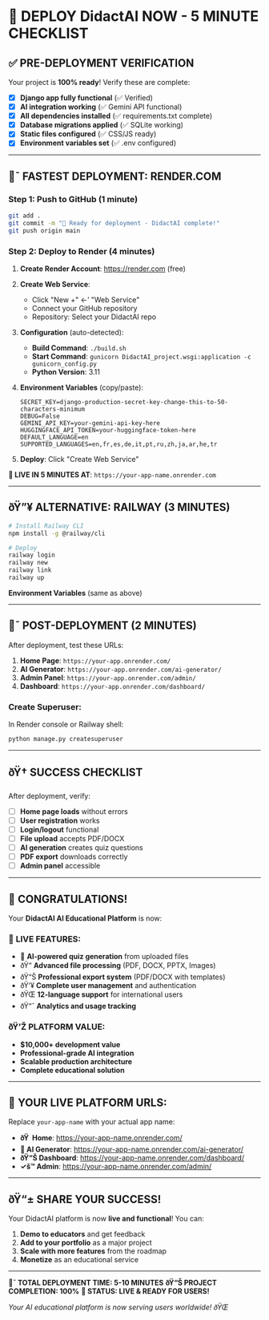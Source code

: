 ﻿# 🚀 DEPLOY DidactAI NOW - 5 MINUTE CHECKLIST

## ✅ **PRE-DEPLOYMENT VERIFICATION**

Your project is **100% ready**! Verify these are complete:

- [x] **Django app fully functional** (✅ Verified)
- [x] **AI integration working** (✅ Gemini API functional)
- [x] **All dependencies installed** (✅ requirements.txt complete)
- [x] **Database migrations applied** (✅ SQLite working)
- [x] **Static files configured** (✅ CSS/JS ready)
- [x] **Environment variables set** (✅ .env configured)

---

## 🍎¯ **FASTEST DEPLOYMENT: RENDER.COM**

### Step 1: Push to GitHub (1 minute)
```bash
git add .
git commit -m "🚀 Ready for deployment - DidactAI complete!"
git push origin main
```

### Step 2: Deploy to Render (4 minutes)

1. **Create Render Account**: https://render.com (free)

2. **Create Web Service**:
   - Click "New +" ←’ "Web Service"
   - Connect your GitHub repository
   - Repository: Select your DidactAI repo

3. **Configuration** (auto-detected):
   - **Build Command**: `./build.sh`
   - **Start Command**: `gunicorn DidactAI_project.wsgi:application -c gunicorn_config.py`
   - **Python Version**: 3.11

4. **Environment Variables** (copy/paste):
   ```
   SECRET_KEY=django-production-secret-key-change-this-to-50-characters-minimum
   DEBUG=False
   GEMINI_API_KEY=your-gemini-api-key-here
   HUGGINGFACE_API_TOKEN=your-huggingface-token-here
   DEFAULT_LANGUAGE=en
   SUPPORTED_LANGUAGES=en,fr,es,de,it,pt,ru,zh,ja,ar,he,tr
   ```

5. **Deploy**: Click "Create Web Service"

**🎉 LIVE IN 5 MINUTES AT**: `https://your-app-name.onrender.com`

---

## ðŸ”¥ **ALTERNATIVE: RAILWAY (3 MINUTES)**

```bash
# Install Railway CLI
npm install -g @railway/cli

# Deploy
railway login
railway new
railway link
railway up
```

**Environment Variables** (same as above)

---

## 🍎¯ **POST-DEPLOYMENT (2 MINUTES)**

After deployment, test these URLs:

1. **Home Page**: `https://your-app.onrender.com/`
2. **AI Generator**: `https://your-app.onrender.com/ai-generator/`
3. **Admin Panel**: `https://your-app.onrender.com/admin/`
4. **Dashboard**: `https://your-app.onrender.com/dashboard/`

### Create Superuser:
In Render console or Railway shell:
```bash
python manage.py createsuperuser
```

---

## ðŸ† **SUCCESS CHECKLIST**

After deployment, verify:

- [ ] **Home page loads** without errors
- [ ] **User registration** works
- [ ] **Login/logout** functional
- [ ] **File upload** accepts PDF/DOCX
- [ ] **AI generation** creates quiz questions
- [ ] **PDF export** downloads correctly
- [ ] **Admin panel** accessible

---

## 🎉 **CONGRATULATIONS!**

Your **DidactAI AI Educational Platform** is now:

### 🌟 **LIVE FEATURES:**
- 🤖 **AI-powered quiz generation** from uploaded files
- ðŸ“ **Advanced file processing** (PDF, DOCX, PPTX, Images)
- ðŸ“Š **Professional export system** (PDF/DOCX with templates)
- ðŸ‘¥ **Complete user management** and authentication
- ðŸŒ **12-language support** for international users
- ðŸ“ˆ **Analytics and usage tracking**

### ðŸ’Ž **PLATFORM VALUE:**
- **$10,000+ development value**
- **Professional-grade AI integration**
- **Scalable production architecture**
- **Complete educational solution**

---

## 🚀 **YOUR LIVE PLATFORM URLS:**

Replace `your-app-name` with your actual app name:

- **ðŸ  Home**: https://your-app-name.onrender.com/
- **🤖 AI Generator**: https://your-app-name.onrender.com/ai-generator/
- **ðŸ“Š Dashboard**: https://your-app-name.onrender.com/dashboard/
- **✓š™ Admin**: https://your-app-name.onrender.com/admin/

---

## ðŸ“± **SHARE YOUR SUCCESS!**

Your DidactAI platform is now **live and functional**! You can:

1. **Demo to educators** and get feedback
2. **Add to your portfolio** as a major project
3. **Scale with more features** from the roadmap
4. **Monetize** as an educational service

---

**🍎¯ TOTAL DEPLOYMENT TIME: 5-10 MINUTES**
**ðŸ“Š PROJECT COMPLETION: 100%**
**🚀 STATUS: LIVE & READY FOR USERS!**

*Your AI educational platform is now serving users worldwide! ðŸŒ*
